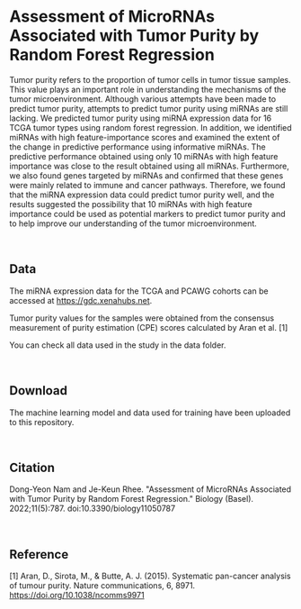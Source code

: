 # Assessment of MicroRNAs Associated with Tumor Purity by Random Forest Regression
Tumor purity refers to the proportion of tumor cells in tumor tissue samples. 
This value plays an important role in understanding the mechanisms of the tumor microenvironment. 
Although various attempts have been made to predict tumor purity, attempts to predict tumor purity using miRNAs are still lacking. 
We predicted tumor purity using miRNA expression data for 16 TCGA tumor types using random forest regression. 
In addition, we identified miRNAs with high feature-importance scores and examined the extent of the change in predictive performance using informative miRNAs. 
The predictive performance obtained using only 10 miRNAs with high feature importance was close to the result obtained using all miRNAs. 
Furthermore, we also found genes targeted by miRNAs and confirmed that these genes were mainly related to immune and cancer pathways. 
Therefore, we found that the miRNA expression data could predict tumor purity well, and the results suggested the possibility that 10 miRNAs with high feature importance could be used as potential markers to predict tumor purity and to help improve our understanding of the tumor microenvironment.


<br/>

## Data

The miRNA expression data for the TCGA and PCAWG cohorts can be accessed at https://gdc.xenahubs.net. 

Tumor purity values for the samples were obtained from the consensus measurement of purity estimation (CPE) scores calculated by Aran et al. [1]

You can check all data used in the study in the data folder.


<br/>

## Download
The machine learning model and data used for training have been uploaded to this repository.


<br/>

## Citation

Dong-Yeon Nam and Je-Keun Rhee. "Assessment of MicroRNAs Associated with Tumor Purity by Random Forest Regression." Biology (Basel). 2022;11(5):787. doi:10.3390/biology11050787


<br/>

## Reference
[1] Aran, D., Sirota, M., & Butte, A. J. (2015). Systematic pan-cancer analysis of tumour purity. Nature communications, 6, 8971. https://doi.org/10.1038/ncomms9971

